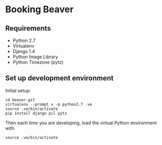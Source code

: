 Booking Beaver
==============

Requirements
------------
* Python 2.7
* Virtualenv
* Django 1.4
* Python Image Library
* Python Timezone (pytz)

Set up development environment
------------------------------

Initial setup:

    cd beaver.git
    virtualenv --prompt v -p python2.7 .ve
    source .ve/bin/activate
    pip install django pil pytz

Then each time you are developing, load the virtual Python environment with

    source .ve/bin/activate
